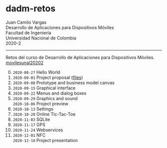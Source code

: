 # dadm-retos

Juan Camilo Vargas\
Desarrollo de Aplicaciones para Dispositivos Móviles\
Facultad de Ingeniería\
Universidad Nacional de Colombia\
2020-2

----

Retos del curso de Desarrollo de Aplicaciones para Dispositivos Móviles. [movilesunal20202](https://sites.google.com/site/movilesunal20202/)

00. `2020-08-27` Hello World
01. `2020-09-01` Project proposal ([files](https://drive.google.com/drive/folders/1UeRHGa-39mvW7520MCARS9NcAL7oweJi))
02. `2020-09-08` Prototype and business model canvas
03. `2020-09-15` Graphical interface
04. `2020-09-22` Menus and dialog boxes
05. `2020-09-29` Graphics and sound\
    `2020-10-06` Project preview
06. `2020-10-13` Settings
07. `2020-10-20` Online Tic-Tac-Toe
08. `2020-11-03` SQLite
09. `2020-11-17` GPS
10. `2020-11-24` Webservices
11. `2020-12-01` NFC\
    `2020-12-10` Project presentation

